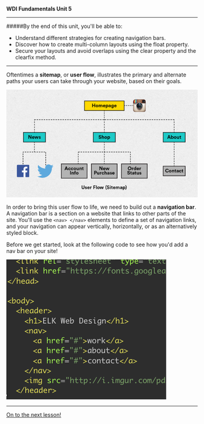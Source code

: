 **WDI Fundamentals Unit 5**

---

#####By the end of this unit, you'll be able to:

* Understand different strategies for creating navigation bars.
* Discover how to create multi-column layouts using the float property.
* Secure your layouts and avoid overlaps using the clear property and the clearfix method.

---

Oftentimes a **sitemap**, or **user flow**, illustrates the primary and alternate paths your users can take through your website, based on their goals.

![](/assets/elkwebdesign/userflow.png)

In order to bring this user flow to life, we need to build out a **navigation bar**. A navigation bar is a section on a website that links to other parts of the site. You'll use the `<nav> </nav>` elements to define a set of navigation links, and your navigation can appear vertically, horizontally, or as an alternatively styled block.

Before we get started, look at the following code to see how you'd add a nav bar on your site!

![](/assets/elkwebdesign/nav.png)

---

[On to the next lesson!](02_lesson.md)
